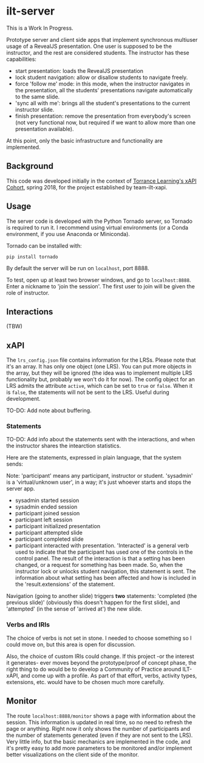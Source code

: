 # ilt-server 

This is a Work In Progress.

Prototype server and client side apps that implement synchronous multiuser usage of a RevealJS presentation. One user is supposed to be the instructor, and the rest are considered students. The instructor has these capabilities:

- start presentation: loads the RevealJS presentation
- lock student navigation: allow or disallow students to navigate freely.
- force 'follow me' mode: in this mode,  when the instructor navigates in the presentation, all the students' presentations navigate automatically to the same slide.
- 'sync all with me': brings all the student's presentations to the current instructor slide.
- finish presentation: remove the presentation from everybody's screen (not very functional now, but required if we want to allow more than one presentation available).

At this point, only the basic infrastructure and functionality are implemented.


## Background

This code was developed initially in the context of [Torrance Learning's xAPI Cohort](https://www.torrancelearning.com/xapi-cohort/), spring 2018, for the project established by team-ilt-xapi.


## Usage

The server code is developed with the Python Tornado server, so Tornado is required to run it. I recommend using virtual environments (or a Conda environment, if you use Anaconda or Miniconda).

Tornado can be installed with:

```
pip install tornado
```

By default the server will be run on `localhost`, port 8888.

To test, open up at least two browser windows, and go to `localhost:8888`. Enter a nickname to 'join the session'. The first user to join will be given the role of instructor.

## Interactions
(TBW)

## xAPI

The `lrs_config.json` file contains information for the LRSs. Please note that it's an array. It has only one object (one LRS). You can put more objects in the array, but they will be ignored (the idea was to implement multiple LRS functionality but, probably we won't do it for now).
The config object for an LRS admits the attribute `active`, which can be set to `true` or `false`. When it is `false`, the statements will not be sent to the LRS. Useful during development.

TO-DO: Add note about buffering.

### Statements

TO-DO: Add info about the statements sent with the interactions, and when the instructor shares the intearction statistics.

Here are the statements, expressed in plain language, that the system sends:

Note: 'participant' means any participant, instructor or student. 'sysadmin' is a 'virtual/unknown user', in a way; it's just whoever starts and stops the server app.
- sysadmin started session
- sysadmin ended session
- participant joined session
- participant left session
- participant initialized presentation
- participant attempted slide
- participant completed slide
- participant interacted with presentation. 'Interacted' is a general verb used to indicate that the participant has used one of the controls in the control panel. The result of the interaction is that a setting has been changed, or a request for something has been made. So, when the instructor lock or unlocks student navigation, this statement is sent. The information about what setting has been affected and how is included in the 'result.extensions' of the statement. 

Navigation (going to another slide) triggers **two** statements: 'completed (the previous slide)' (obviously this doesn't happen for the first slide), and 'attempted' (in the sense of 'arrived at') the new slide.

### Verbs and IRIs
The choice of verbs is not set in stone. I needed to choose something so I could move on, but this area is open for discussion.

Also, the choice of custom IRIs could change. If this project -or the interest it generates- ever moves beyond the prototype/proof of concept phase, the right thing to do would be to develop a Community of Practice around ILT-xAPI, and come up with a profile. As part of that effort, verbs, activity types, extensions, etc. would have to be chosen much more carefully.

## Monitor

The route `localhost:8888/monitor` shows a page with information about the session. This information is updated in real time, so no need to refresh the page or anything.
Right now it only shows the number of participants and the number of statements generated (even if they are not sent to the LRS). Very little info, but the basic mechanics are implemented in the code, and it's pretty easy to add more parameters to be monitored and/or implement better visualizations on the client side of the monitor.
